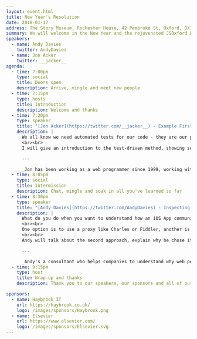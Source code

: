 ```yaml
---
layout: event.html
title: New Year's Resolution
date: 2018-01-17
address: The Story Museum, Rochester House, 42 Pembroke St, Oxford, OX11BP
summary: We will welcome in the New Year and the rejuvenated JSOxford by looking at a couple of topics that many developers wish to improve - Testing and Performance.
speakers:
  - name: Andy Davies
    twitter: AndyDavies
  - name: Jon Acker
    twitter: __jacker__
agenda:
  - time: 7:00pm
    type: social
    title: Doors open
    description: Arrive, mingle and meet new people
  - time: 7:15pm
    type: hosts
    title: Introduction
    description: Welcome and thanks
  - time: 7:20pm
    type: speaker
    title: "[Jon Acker](https://twitter.com/__jacker__) - Example First / A Sane Test-Driven Approach to Programming"
    description: |
      We all know we need automated tests for our code - they are our guardian angel against regression bugs. But what exactly is the point in writing a test in advance - how does this even make sense? The first thing to grasp is that, at this stage, these are not tests - but specifications, which force us to think about exactly what we want to do - in advance.  In addition TDD/BDD provide a rigorous methodology, which can help to keep us sane whilst developing complex code in steady confident steps.
      <br><br>
      I will give an introduction to the test-driven method, showing some examples of how it can be practised in JavaScript, and finally (since both TDD and BDD are about driving code from examples) how BDD, as a completely outside-in approach can help get us started with TDD by driving code from higher-level business requirements first.

      ---

      _Jon has been working as a web programmer since 1999, working with both PHP and JavaScript on a wide variety of applications. He is a BDD and TDD advocate, has mentored developers and has given conference talks on both._
  - time: 8:05pm
    type: social
    title: Intermission
    description: Chat, mingle and soak in all you've learned so far
  - time: 8:30pm
    type: speaker
    title: "[Andy Davies](https://twitter.com/AndyDavies) - Inspecting iOS App Traffic with JavaScript"
    description: |
      What do you do when you want to understand how an iOS App communicates with it's API and you don't have the source code?
      <br><br>
      One option is to use a proxy like Charles or Fiddler, another is to use a dynamic instrumentation framework such as Frida to inject JavaScript into the App.
      <br><br>
      Andy will talk about the second approach, explain why he chose it and demonstrate the depth of data that can be captured. He'll also talk about some of the drawbacks and tradeoffs too.

      ---

      _Andy's a consultant who helps companies to understand why web performance matters and how they can improve the speed of their sites too._
  - time: 9:15pm
    type: host
    title: Wrap-up and thanks
    description: Thank you to our speakers, our sponsors and all of our attendees

sponsors:
  - name: Haybrook IT
    url: https://haybrook.co.uk/
    logo: /images/sponsors/Haybrook.png
  - name: Elsevier
    url: https://www.elsevier.com/
    logo: /images/sponsors/Elsevier.svg
---
```

